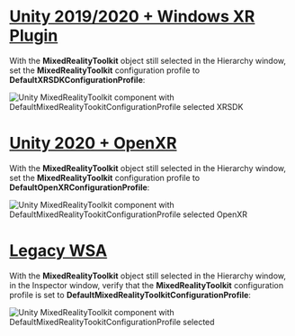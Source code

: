 # [Unity 2019/2020 + Windows XR Plugin](#tab/winxr)

With the **MixedRealityToolkit** object still selected in the Hierarchy window, set the **MixedRealityToolkit** configuration profile to **DefaultXRSDKConfigurationProfile**:

![Unity MixedRealityToolkit component with DefaultMixedRealityTookitConfigurationProfile selected XRSDK](../../images/mr-learning-base/base-02-section6-step1-3xrsdk.png)

# [Unity 2020 + OpenXR](#tab/openxr)
With the **MixedRealityToolkit** object still selected in the Hierarchy window, set the **MixedRealityToolkit** configuration profile to **DefaultOpenXRConfigurationProfile**:

![Unity MixedRealityToolkit component with DefaultMixedRealityTookitConfigurationProfile selected OpenXR](../../images/mr-learning-base/base-02-section6-step1-3openxr.png)

# [Legacy WSA](#tab/wsa)

With the **MixedRealityToolkit** object still selected in the Hierarchy window, in the Inspector window, verify that the **MixedRealityToolkit** configuration profile is set to **DefaultMixedRealityToolkitConfigurationProfile**:

![Unity MixedRealityToolkit component with DefaultMixedRealityTookitConfigurationProfile selected](../../images/mr-learning-base/base-02-section6-step1-3.png)
